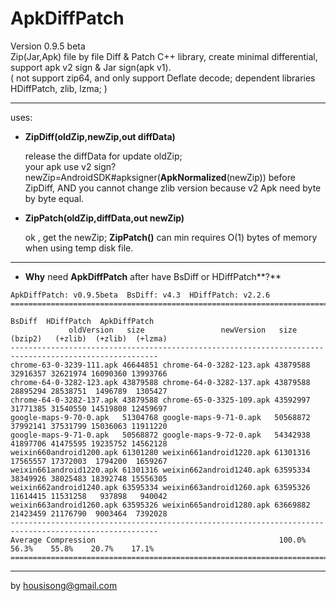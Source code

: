 **ApkDiffPatch**
================
Version 0.9.5 beta   
Zip(Jar,Apk) file by file Diff & Patch C++ library, create minimal differential, support apk v2 sign & Jar sign(apk v1).    
( not support zip64, and only support Deflate decode; dependent libraries HDiffPatch, zlib, lzma; )   

---
uses:

*  **ZipDiff(oldZip,newZip,out diffData)**
   
   release the diffData for update oldZip;    
   your apk use v2 sign? newZip=AndroidSDK#apksigner(**ApkNormalized**(newZip)) before ZipDiff, AND you cannot change zlib version because v2 Apk need byte by byte equal.   
   
*  **ZipPatch(oldZip,diffData,out newZip)**
  
   ok , get the newZip; 
   **ZipPatch()** can min requires O(1) bytes of memory when using temp disk file.
   
---
*  **Why** need **ApkDiffPatch** after have BsDiff or HDiffPatch**?**
```
ApkDiffPatch: v0.9.5beta  BsDiff: v4.3  HDiffPatch: v2.2.6
=======================================================================================================
                                                                    BsDiff  HDiffPatch  ApkDiffPatch
             oldVersion   size                 newVersion   size    (bzip2)   (+zlib)  (+zlib)  (+lzma)
-------------------------------------------------------------------------------------------------------
chrome-63-0-3239-111.apk 46644851 chrome-64-0-3282-123.apk 43879588 32916357 32621974 16090360 13993766
chrome-64-0-3282-123.apk 43879588 chrome-64-0-3282-137.apk 43879588 28895294 28538751  1496789  1305427
chrome-64-0-3282-137.apk 43879588 chrome-65-0-3325-109.apk 43592997 31771385 31540550 14519808 12459697
google-maps-9-70-0.apk   51304768 google-maps-9-71-0.apk   50568872 37992141 37531799 15036063 11911220
google-maps-9-71-0.apk   50568872 google-maps-9-72-0.apk   54342938 41897706 41475595 19235752 14562128
weixin660android1200.apk 61301280 weixin661android1220.apk 61301316 17565557 17372003  1794200  1659267
weixin661android1220.apk 61301316 weixin662android1240.apk 63595334 38349926 38025483 18392748 15556305
weixin662android1240.apk 63595334 weixin663android1260.apk 63595326 11614415 11531258   937898   940042
weixin663android1260.apk 63595326 weixin665android1280.apk 63669882 21423459 21176790  9003464  7392028
-------------------------------------------------------------------------------------------------------
Average Compression                                         100.0%    56.3%    55.8%    20.7%    17.1%
=======================================================================================================
```
   
---
by housisong@gmail.com  

